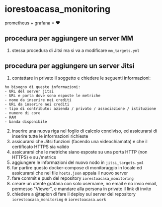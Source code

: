 # iorestoacasa_monitoring

prometheus + grafana = ❤️

## procedura per aggiungere un server MM

1. stessa procedura di Jitsi ma si va a modificare `mm_targets.yml`

## procedura per aggiungere un server Jitsi

1. contattare in privato il soggetto e chiedere le seguenti informazioni:
```
ho bisogno di queste informazioni:
- URL del server jitsi
- URL e porta dove sono esposte le metriche
- nome da inserire nei crediti
- URL da inserire nei crediti
- tipo di contributo: azienda / privato / associazione / istituzione
- numero di core
- RAM
- banda disponibile
```
2. inserire una nuova riga nel foglio di calcolo condiviso, ed assicurarsi di inserire tutte le informazioni richieste
3. assicurarsi che Jitsi funzioni (facendo una videochiamata) e che il certificato HTTPS sia valido
4. assicurarsi che le metriche siano esposte su una porta HTTP (non HTTPS) e su /metrics
5. aggiungere le informazioni del nuovo nodo in `jitsi_targets.yml`
6. far partire questo docker-compose di monitoraggio in locale ed assicurarsi che nel file `hosts.json` appaia il nuovo server
7. fare commit e push del repository `iorestoacasa_monitoring`
8. creare un utente grafana con solo username, no email e no invio email, permesso "Viewer", e mandare alla persona in privato il link di invito
9. chiedere a @tapion di fare il deploy sul server del repository `iorestoacasa_monitoring` e `iorestoacasa.work`
